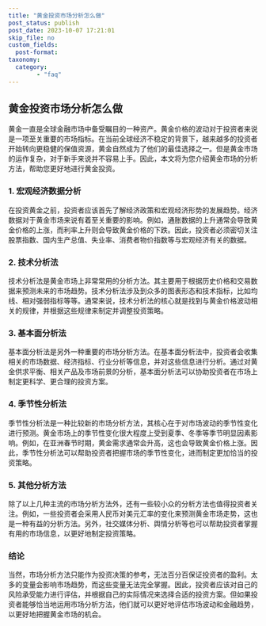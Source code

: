 ```yaml
---
title: "黄金投资市场分析怎么做"
post_status: publish
post_date: 2023-10-07 17:21:01
skip_file: no
custom_fields: 
  post-format: 
taxonomy:
  category:
        - "faq"
---
```


## 黄金投资市场分析怎么做

黄金一直是全球金融市场中备受瞩目的一种资产。黄金价格的波动对于投资者来说是一项至关重要的市场指标。在当前全球经济不稳定的背景下，越来越多的投资者开始转向更稳健的保值资源，黄金自然成为了他们的最佳选择之一。但是黄金市场的运作复杂，对于新手来说并不容易上手。因此，本文将为您介绍黄金市场的分析方法，帮助您更好地进行黄金投资。

### 1. 宏观经济数据分析

在投资黄金之前，投资者应该首先了解经济政策和宏观经济形势的发展趋势。经济数据对于黄金市场来说有着至关重要的影响。例如，通胀数据的上升通常会导致黄金价格的上涨，而利率上升则会导致黄金价格的下跌。因此，投资者必须密切关注股票指数、国内生产总值、失业率、消费者物价指数等与宏观经济有关的数据。

### 2. 技术分析法

技术分析法是黄金市场上非常常用的分析方法。其主要用于根据历史价格和交易数据来预测未来的市场趋势。技术分析法涉及到众多的图表形态和技术指标，比如均线、相对强弱指标等等。通常来说，技术分析法的核心就是找到与黄金价格波动相关的规律，并根据这些规律来制定并调整投资策略。

### 3. 基本面分析法

基本面分析法是另外一种重要的市场分析方法。在基本面分析法中，投资者会收集相关的市场数据、经济指标、行业分析等信息，并对这些信息进行分析。通过对黄金供求平衡、相关产品及市场前景的分析，基本面分析法可以协助投资者在市场上制定更科学、更合理的投资方案。

### 4. 季节性分析法

季节性分析法是一种比较新的市场分析方法，其核心在于对市场波动的季节性变化进行预测。黄金市场上的季节性变化很大程度上受到夏季、冬季等季节明显因素影响。例如，在亚洲春节时期，黄金需求通常会升高，这也会导致黄金价格上涨。因此，季节性分析法可以帮助投资者把握市场的季节性变化，进而制定更加恰当的投资策略。

### 5. 其他分析方法

除了以上几种主流的市场分析方法外，还有一些较小众的分析方法也值得投资者关注。例如，一些投资者会采用人民币对美元汇率的变化来预测黄金市场走势，这也是一种有益的分析方法。另外，社交媒体分析、舆情分析等也可以帮助投资者掌握有用的市场信息，以更好地制定投资策略。

### 结论

当然，市场分析方法只能作为投资决策的参考，无法百分百保证投资者的盈利。太多的变量会影响市场趋势，而这些变量无法完全掌握。因此，投资者应该对自己的风险承受能力进行评估，并根据自己的实际情况来选择合适的投资方案。但如果投资者能够恰当地运用市场分析方法，他们就可以更好地评估市场波动和金融趋势，以更好地把握黄金市场的机会。
